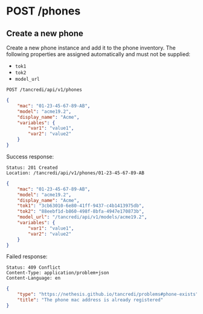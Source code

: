 # POST /phones

## Create a new phone

Create a new phone instance and add it to the phone inventory. The following
properties are assigned automatically and must not be supplied:

* `tok1`
* `tok2`
* `model_url`


```text
POST /tancredi/api/v1/phones
```

```json
{
    "mac": "01-23-45-67-89-AB",
    "model": "acme19.2",
    "display_name": "Acme",
    "variables": {
        "var1": "value1",
        "var2": "value2"
    }
}
```

Success response:

    Status: 201 Created
    Location: /tancredi/api/v1/phones/01-23-45-67-89-AB

```json
{
    "mac": "01-23-45-67-89-AB",
    "model": "acme19.2",
    "display_name": "Acme",
    "tok1": "3cb63010-6e80-41ff-9437-c4b1413975db",
    "tok2": "88eebf1d-b860-498f-8bfa-4947e170873b",
    "model_url": "/tancredi/api/v1/models/acme19.2",
    "variables": {
        "var1": "value1",
        "var2": "value2"
    }
}
```

Failed response:

    Status: 409 Conflict
    Content-Type: application/problem+json
    Content-Language: en

```json
{
    "type": "https://nethesis.github.io/tancredi/problems#phone-exists",
    "title": "The phone mac address is already registered"
}
```
